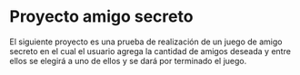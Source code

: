 
<h1> Proyecto amigo secreto</h1>

El siguiente proyecto es una prueba de realización
de un juego de amigo secreto en el cual
el usuario agrega la cantidad de amigos deseada 
y entre ellos se elegirá a uno de ellos y
se dará por terminado el juego.
